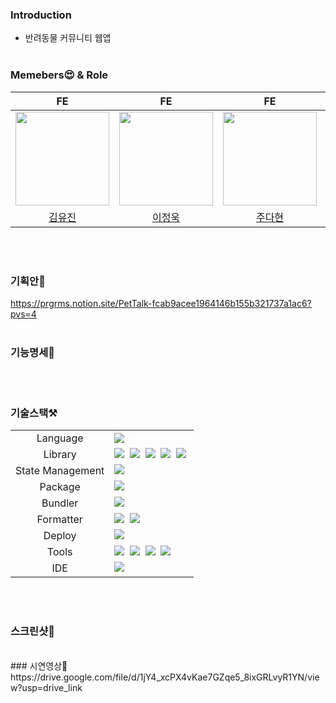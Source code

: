 ### Introduction
- 반려동물 커뮤니티 웹앱
<br><br>
### Memebers😍 & Role

|FE|FE|FE|FE|
|:---:|:---:|:---:|:---:|
|<img src="https://avatars.githubusercontent.com/u/67894159?v=4" width="150"/>|<img src="https://avatars.githubusercontent.com/u/61570018?v=4" width="150"/>|<img src="https://avatars.githubusercontent.com/u/96521594?v=4" width="150"/>|<img src="https://avatars.githubusercontent.com/u/32586926?v=4" width="150"/>|
|[김유진](https://github.com/eugene028)|[이정욱](https://github.com/JeongWuk)|[주다현](https://github.com/judahhh)|[김정호](https://github.com/cloud0406)|

<br><br>
### 기획안📑
https://prgrms.notion.site/PetTalk-fcab9acee1964146b155b321737a1ac6?pvs=4
<br><br>
### 기능명세📗

<br><br>
### 기술스택⚒️
<table>
<tr>
 <td align="center">Language</td>
 <td>
  <img src="https://img.shields.io/badge/TypeScript-3178C6?style=for-the-badge&logo=TypeScript&logoColor=ffffff"/>
 </td>
</tr>
<tr>
 <td align="center">Library</td>
 <td>
  <img src="https://img.shields.io/badge/React-61DAFB?style=for-the-badge&logo=React&logoColor=ffffff"/>&nbsp  
 <img src="https://img.shields.io/badge/ReactQuery-FF4154?style=for-the-badge&logo=ReactQuery&logoColor=white"/>&nbsp  
 <img src="https://img.shields.io/badge/Emotion-C865B9?style=for-the-badge&logo=Emotion&logoColor=white"/>&nbsp  
<img src="https://img.shields.io/badge/Axios-6028e0?style=for-the-badge&logo=Axios&logoColor=ffffff"/>&nbsp 
<img src="https://img.shields.io/badge/threejs-black?style=for-the-badge&logo=three.js&logoColor=white"/>&nbsp 
  </td>
</tr>
<tr>
 <td align="center">State Management</td>
 <td>
  <img src="https://img.shields.io/badge/JOTAI-ECD53F?style=for-the-badge&logo=Jotai&logoColor=ffffff"/>&nbsp  
 </td>
</tr>
<tr>
 <td align="center">Package</td>
 <td>
    <img src="https://img.shields.io/badge/NPM-CB3837?style=for-the-badge&logo=Npm&logoColor=white"/>&nbsp 
  </td>
</tr>
<tr>
 <td align="center">Bundler</td>
 <td>
    <img src="https://img.shields.io/badge/vite-646CFF?style=for-the-badge&logo=Vite&logoColor=white"/>&nbsp 
  </td>
</tr>
<tr>
 <td align="center">Formatter</td>
 <td>
  <img src="https://img.shields.io/badge/Prettier-373338?style=for-the-badge&logo=Prettier&logoColor=ffffff"/>&nbsp 
  <img src="https://img.shields.io/badge/ESLint-4B32C3?style=for-the-badge&logo=ESLint&logoColor=ffffff"/>&nbsp 
 </td>
</tr>
<tr>
 <td align="center">Deploy</td>
 <td>
    <img src="https://img.shields.io/badge/vercel-%23000000.svg?style=for-the-badge&logo=vercel&logoColor=white"/>&nbsp
 </td>
</tr>

<tr>
 <td align="center">Tools</td>
 <td>
    <img src="https://img.shields.io/badge/GitHub-181717?style=for-the-badge&logo=GitHub&logoColor=white"/>&nbsp 
    <img src="https://img.shields.io/badge/Notion-5a5d69?style=for-the-badge&logo=Notion&logoColor=white"/>&nbsp
    <img src="https://img.shields.io/badge/Slack-4A154B?style=for-the-badge&logo=Slack&logoColor=white"/>&nbsp 
    <img src="https://img.shields.io/badge/Figma-d90f42?style=for-the-badge&logo=Figma&logoColor=white"/>&nbsp  
 </td>
</tr>
<tr>
 <td align="center">IDE</td>
 <td>
    <img src="https://img.shields.io/badge/VSCode-007ACC?style=for-the-badge&logo=Visual%20Studio%20Code&logoColor=white"/>&nbsp
</tr>
</table>
<br>
<br>

### 스크린샷📸

<br>
### 시연영상🎥
https://drive.google.com/file/d/1jY4_xcPX4vKae7GZqe5_8ixGRLvyR1YN/view?usp=drive_link

<br>



